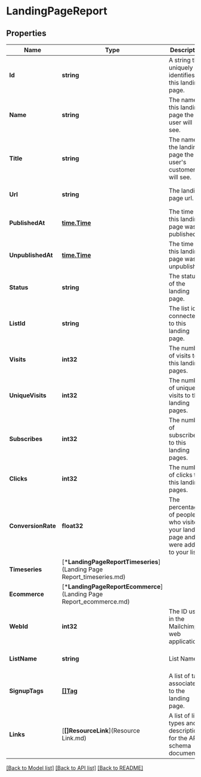 # LandingPageReport

## Properties
Name | Type | Description | Notes
------------ | ------------- | ------------- | -------------
**Id** | **string** | A string that uniquely identifies this landing page. | [optional] [default to null]
**Name** | **string** | The name of this landing page the user will see. | [optional] [default to null]
**Title** | **string** | The name of the landing page the user&#39;s customers will see. | [optional] [default to null]
**Url** | **string** | The landing page url. | [optional] [default to null]
**PublishedAt** | [**time.Time**](time.Time.md) | The time this landing page was published. | [optional] [default to null]
**UnpublishedAt** | [**time.Time**](time.Time.md) | The time this landing page was unpublished. | [optional] [default to null]
**Status** | **string** | The status of the landing page. | [optional] [default to null]
**ListId** | **string** | The list id connected to this landing page. | [optional] [default to null]
**Visits** | **int32** | The number of visits to this landing pages. | [optional] [default to null]
**UniqueVisits** | **int32** | The number of unique visits to this landing pages. | [optional] [default to null]
**Subscribes** | **int32** | The number of subscribes to this landing pages. | [optional] [default to null]
**Clicks** | **int32** | The number of clicks to this landing pages. | [optional] [default to null]
**ConversionRate** | **float32** | The percentage of people who visited your landing page and were added to your list. | [optional] [default to null]
**Timeseries** | [***LandingPageReportTimeseries**](Landing Page Report_timeseries.md) |  | [optional] [default to null]
**Ecommerce** | [***LandingPageReportEcommerce**](Landing Page Report_ecommerce.md) |  | [optional] [default to null]
**WebId** | **int32** | The ID used in the Mailchimp web application. | [optional] [default to null]
**ListName** | **string** | List Name | [optional] [default to null]
**SignupTags** | [**[]Tag**](Tag.md) | A list of tags associated to the landing page. | [optional] [default to null]
**Links** | [**[]ResourceLink**](Resource Link.md) | A list of link types and descriptions for the API schema documents. | [optional] [default to null]

[[Back to Model list]](../README.md#documentation-for-models) [[Back to API list]](../README.md#documentation-for-api-endpoints) [[Back to README]](../README.md)



